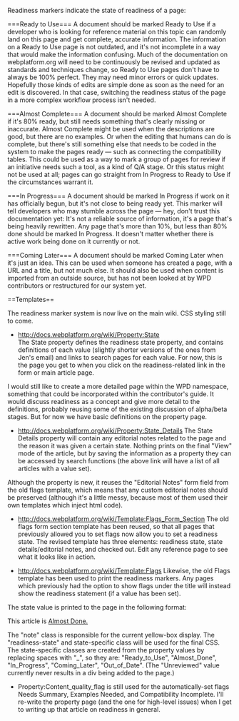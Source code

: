Readiness markers indicate the state of readiness of a page:

===Ready to Use===
A document should be marked Ready to Use if a developer who is looking for reference material on this topic can randomly land on this page and get complete, accurate information. The information on a Ready to Use page is not outdated, and it's not incomplete in a way that would make the information confusing. Much of the documentation on webplatform.org will need to be continuously be revised and updated as standards and techniques change, so Ready to Use pages don't have to always be 100% perfect. They may need minor errors or quick updates.  Hopefully those kinds of edits are simple done as soon as the need for an edit is discovered. In that case, switching the readiness status of the page in a more complex workflow process isn't needed.

===Almost Complete===
A document should be marked Almost Complete if it's 80% ready, but still needs something that's clearly missing or inaccurate.  Almost Complete might be used when the descriptions are good, but there are no examples. Or when the editing that humans can do is complete, but there's still something else that needs to be coded in the system to make the pages ready — such as connecting the compatibility tables. This could be used as a way to mark a group of pages for review if an initiative needs such a tool, as a kind of Q/A stage. Or this status might not be used at all; pages can go straight from In Progress to Ready to Use if the circumstances warrant it.

===In Progress===
A document should be marked In Progress if work on it has officially begun, but it's not close to being ready yet. This marker will tell developers who may stumble across the page — hey, don't trust this documentation yet: It's not a reliable source of information, it's a page that's being heavily rewritten. Any page that's more than 10%, but less than 80% done should be marked In Progress. It doesn't matter whether there is active work being done on it currently or not. 

===Coming Later===
A document should be marked Coming Later when it's just an idea. This can be used when someone has created a page, with a URL and a title, but not much else. It should also be used when content is imported from an outside source, but has not been looked at by WPD contributors or restructured for our system yet. 

==Templates==

The readiness marker system is now live on the main wiki.  CSS styling still to come.

* http://docs.webplatform.org/wiki/Property:State  
The State property defines the readiness state property, and contains definitions of each value (slightly shorter versions of the ones from Jen's email) and links to search pages for each value.  For now, this is the page you get to when you click on the readiness-related link in the form or main article page.    

I would still like to create a more detailed page within the WPD namespace, something that could be incorporated within the contributor's guide.  It would discuss readiness as a concept and give more detail to the definitions, probably reusing some of the existing discussion of alpha/beta stages.  But for now we have basic definitions on the property page.

* http://docs.webplatform.org/wiki/Property:State_Details
The State Details property will contain any editorial notes related to the page and the reason it was given a certain state.  Nothing prints on the final "View" mode of the article, but by saving the information as a property they can be accessed by search functions (the above link will have a list of all articles with a value set).  

Although the property is new, it reuses the "Editorial Notes" form field from the old flags template, which means that any custom editorial notes should be preserved (although it's a little messy, because most of them used their own templates which inject html code).

* http://docs.webplatform.org/wiki/Template:Flags_Form_Section
The old flags form section template has been reused, so that all pages that previously allowed you to set flags now allow you to set a readiness state.  The revised template has three elements: readiness state, state details/editorial notes, and checked out.  Edit any reference page to see what it looks like in action.

*  http://docs.webplatform.org/wiki/Template:Flags
Likewise, the old Flags template has been used to print the readiness markers.  Any pages which previously had the option to show flags under the title will instead show the readiness statement (if a value has been set).

The state value is printed to the page in the following format:
<syntaxhighlight>
<div class="note readiness-state Almost_Done"> 
<p>This article is <a href="/wiki/Property:State" title="Property:State">Almost Done.</a>
</p>
</div>
</syntaxhighlight>

The "note" class is responsible for the current yellow-box display.  The "readiness-state" and state-specific class will be used for the final CSS.  The state-specific classes are created from the property values by replacing spaces with "_", so they are: "Ready_to_Use", "Almost_Done", "In_Progress", "Coming_Later", "Out_of_Date".  (The "Unreviewed" value currently never results in a div being added to the page.)

* Property:Content_quality_flag is still used for the automatically-set flags Needs Summary, Examples Needed, and Compatibility Incomplete.  I'll re-write the property page (and the one for high-level issues) when I get to writing up that article on readiness in general.
